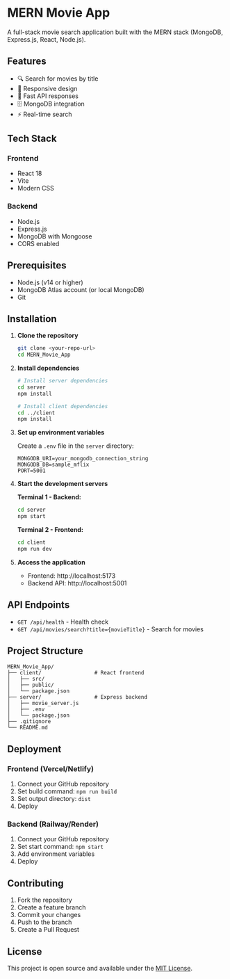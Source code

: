 # MERN Movie App

A full-stack movie search application built with the MERN stack (MongoDB, Express.js, React, Node.js).

## Features

- 🔍 Search for movies by title
- 📱 Responsive design
- 🚀 Fast API responses
- 🗄️ MongoDB integration
- ⚡ Real-time search

## Tech Stack

### Frontend
- React 18
- Vite
- Modern CSS

### Backend
- Node.js
- Express.js
- MongoDB with Mongoose
- CORS enabled

## Prerequisites

- Node.js (v14 or higher)
- MongoDB Atlas account (or local MongoDB)
- Git

## Installation

1. **Clone the repository**
   ```bash
   git clone <your-repo-url>
   cd MERN_Movie_App
   ```

2. **Install dependencies**
   ```bash
   # Install server dependencies
   cd server
   npm install
   
   # Install client dependencies
   cd ../client
   npm install
   ```

3. **Set up environment variables**
   
   Create a `.env` file in the `server` directory:
   ```env
   MONGODB_URI=your_mongodb_connection_string
   MONGODB_DB=sample_mflix
   PORT=5001
   ```

4. **Start the development servers**
   
   **Terminal 1 - Backend:**
   ```bash
   cd server
   npm start
   ```
   
   **Terminal 2 - Frontend:**
   ```bash
   cd client
   npm run dev
   ```

5. **Access the application**
   - Frontend: http://localhost:5173
   - Backend API: http://localhost:5001

## API Endpoints

- `GET /api/health` - Health check
- `GET /api/movies/search?title={movieTitle}` - Search for movies

## Project Structure

```
MERN_Movie_App/
├── client/                 # React frontend
│   ├── src/
│   ├── public/
│   └── package.json
├── server/                 # Express backend
│   ├── movie_server.js
│   ├── .env
│   └── package.json
├── .gitignore
└── README.md
```

## Deployment

### Frontend (Vercel/Netlify)
1. Connect your GitHub repository
2. Set build command: `npm run build`
3. Set output directory: `dist`
4. Deploy

### Backend (Railway/Render)
1. Connect your GitHub repository
2. Set start command: `npm start`
3. Add environment variables
4. Deploy

## Contributing

1. Fork the repository
2. Create a feature branch
3. Commit your changes
4. Push to the branch
5. Create a Pull Request

## License

This project is open source and available under the [MIT License](LICENSE).
